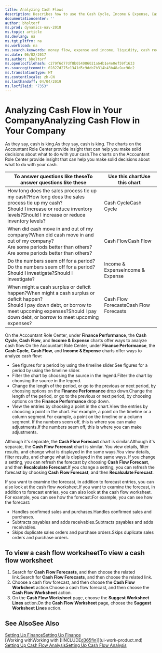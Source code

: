 ```yaml
---
title: Analyzing Cash Flows
description: Describes how to use the Cash Cycle, Income & Expense, Cash Flow, and Cash Flow Forecast charts to analyze the past and future flow of money in and out of your company.
documentationcenter: ''
author: bholtorf
ms.prod: dynamics-nav-2018
ms.topic: article
ms.devlang: na
ms.tgt_pltfrm: na
ms.workload: na
ms.search.keywords: money flow, expense and income, liquidity, cash receipts minus cash payments, Cartera
ms.date: 06/02/2017
ms.author: bholtorf
ms.openlocfilehash: c279f6d77df8b054086021a64b1e4e0ef59f1633
ms.sourcegitcommit: 02827d275e1341d5c9ddb7b314b43b48a9ac96e2
ms.translationtype: HT
ms.contentlocale: zh-CN
ms.lasthandoff: 04/04/2019
ms.locfileid: "7353"
---
```

# <a name="analyzing-cash-flow-in-your-company"></a><span data-ttu-id="c148e-103">Analyzing Cash Flow in Your Company</span><span class="sxs-lookup"><span data-stu-id="c148e-103">Analyzing Cash Flow in Your Company</span></span>
<span data-ttu-id="c148e-104">As they say, cash is king.</span><span class="sxs-lookup"><span data-stu-id="c148e-104">As they say, cash is king.</span></span> <span data-ttu-id="c148e-105">The charts on the Accountant Role Center provide insight that can help you make solid decisions about what to do with your cash.</span><span class="sxs-lookup"><span data-stu-id="c148e-105">The charts on the Accountant Role Center provide insight that can help you make solid decisions about what to do with your cash.</span></span>  

| <span data-ttu-id="c148e-106">To answer questions like these</span><span class="sxs-lookup"><span data-stu-id="c148e-106">To answer questions like these</span></span> | <span data-ttu-id="c148e-107">Use this chart</span><span class="sxs-lookup"><span data-stu-id="c148e-107">Use this chart</span></span> |
| --- | --- |
| <span data-ttu-id="c148e-108">How long does the sales process tie up my cash?</span><span class="sxs-lookup"><span data-stu-id="c148e-108">How long does the sales process tie up my cash?</span></span></br> <span data-ttu-id="c148e-109">Should I increase or reduce inventory levels?</span><span class="sxs-lookup"><span data-stu-id="c148e-109">Should I increase or reduce inventory levels?</span></span> |<span data-ttu-id="c148e-110">Cash Cycle</span><span class="sxs-lookup"><span data-stu-id="c148e-110">Cash Cycle</span></span> |
| <span data-ttu-id="c148e-111">When did cash move in and out of my company?</span><span class="sxs-lookup"><span data-stu-id="c148e-111">When did cash move in and out of my company?</span></span></br> <span data-ttu-id="c148e-112">Are some periods better than others?</span><span class="sxs-lookup"><span data-stu-id="c148e-112">Are some periods better than others?</span></span> |<span data-ttu-id="c148e-113">Cash Flow</span><span class="sxs-lookup"><span data-stu-id="c148e-113">Cash Flow</span></span> |
| <span data-ttu-id="c148e-114">Do the numbers seem off for a period?</span><span class="sxs-lookup"><span data-stu-id="c148e-114">Do the numbers seem off for a period?</span></span></br> <span data-ttu-id="c148e-115">Should I investigate?</span><span class="sxs-lookup"><span data-stu-id="c148e-115">Should I investigate?</span></span> |<span data-ttu-id="c148e-116">Income & Expense</span><span class="sxs-lookup"><span data-stu-id="c148e-116">Income & Expense</span></span> |
| <span data-ttu-id="c148e-117">When might a cash surplus or deficit happen?</span><span class="sxs-lookup"><span data-stu-id="c148e-117">When might a cash surplus or deficit happen?</span></span></br> <span data-ttu-id="c148e-118">Should I pay down debt, or borrow to meet upcoming expenses?</span><span class="sxs-lookup"><span data-stu-id="c148e-118">Should I pay down debt, or borrow to meet upcoming expenses?</span></span> |<span data-ttu-id="c148e-119">Cash Flow Forecasts</span><span class="sxs-lookup"><span data-stu-id="c148e-119">Cash Flow Forecasts</span></span> |

<span data-ttu-id="c148e-120">On the Accountant Role Center, under **Finance Performance**, the **Cash Cycle**, **Cash Flow**, and **Income & Expense** charts offer ways to analyze cash flow:</span><span class="sxs-lookup"><span data-stu-id="c148e-120">On the Accountant Role Center, under **Finance Performance**, the **Cash Cycle**, **Cash Flow**, and **Income & Expense** charts offer ways to analyze cash flow:</span></span>  

* <span data-ttu-id="c148e-121">See figures for a period by using the timeline slider.</span><span class="sxs-lookup"><span data-stu-id="c148e-121">See figures for a period by using the timeline slider.</span></span>  
* <span data-ttu-id="c148e-122">Filter the chart by choosing the source in the legend.</span><span class="sxs-lookup"><span data-stu-id="c148e-122">Filter the chart by choosing the source in the legend.</span></span>  
* <span data-ttu-id="c148e-123">Change the length of the period, or go to the previous or next period, by choosing options on the **Finance Performance** drop down.</span><span class="sxs-lookup"><span data-stu-id="c148e-123">Change the length of the period, or go to the previous or next period, by choosing options on the **Finance Performance** drop down.</span></span>  
* <span data-ttu-id="c148e-124">View the entries by choosing a point in the chart.</span><span class="sxs-lookup"><span data-stu-id="c148e-124">View the entries by choosing a point in the chart.</span></span> <span data-ttu-id="c148e-125">For example, a point on the timeline or a column segment.</span><span class="sxs-lookup"><span data-stu-id="c148e-125">For example, a point on the timeline or a column segment.</span></span> <span data-ttu-id="c148e-126">If the numbers seem off, this is where you can make adjustments.</span><span class="sxs-lookup"><span data-stu-id="c148e-126">If the numbers seem off, this is where you can make adjustments.</span></span>  

<span data-ttu-id="c148e-127">Although it's separate, the **Cash Flow Forecast** chart is similar.</span><span class="sxs-lookup"><span data-stu-id="c148e-127">Although it's separate, the **Cash Flow Forecast** chart is similar.</span></span> <span data-ttu-id="c148e-128">You view details, filter results, and change what is displayed in the same ways.</span><span class="sxs-lookup"><span data-stu-id="c148e-128">You view details, filter results, and change what is displayed in the same ways.</span></span> <span data-ttu-id="c148e-129">If you change a setting, you can refresh the forecast by choosing **Cash Flow Forecast**, and then **Recalculate Forecast**.</span><span class="sxs-lookup"><span data-stu-id="c148e-129">If you change a setting, you can refresh the forecast by choosing **Cash Flow Forecast**, and then **Recalculate Forecast**.</span></span>

<span data-ttu-id="c148e-130">If you want to examine the forecast, in addition to forecast entries, you can also look at the cash flow worksheet.</span><span class="sxs-lookup"><span data-stu-id="c148e-130">If you want to examine the forecast, in addition to forecast entries, you can also look at the cash flow worksheet.</span></span> <span data-ttu-id="c148e-131">For example, you can see how the forecast:</span><span class="sxs-lookup"><span data-stu-id="c148e-131">For example, you can see how the forecast:</span></span>

* <span data-ttu-id="c148e-132">Handles confirmed sales and purchases.</span><span class="sxs-lookup"><span data-stu-id="c148e-132">Handles confirmed sales and purchases.</span></span>  
* <span data-ttu-id="c148e-133">Subtracts payables and adds receivables.</span><span class="sxs-lookup"><span data-stu-id="c148e-133">Subtracts payables and adds receivables.</span></span>  
* <span data-ttu-id="c148e-134">Skips duplicate sales orders and purchase orders.</span><span class="sxs-lookup"><span data-stu-id="c148e-134">Skips duplicate sales orders and purchase orders.</span></span>  

## <a name="to-view-a-cash-flow-worksheet"></a><span data-ttu-id="c148e-135">To view a cash flow worksheet</span><span class="sxs-lookup"><span data-stu-id="c148e-135">To view a cash flow worksheet</span></span>
1. <span data-ttu-id="c148e-136">Search for **Cash Flow Forecasts**, and then choose the related link.</span><span class="sxs-lookup"><span data-stu-id="c148e-136">Search for **Cash Flow Forecasts**, and then choose the related link.</span></span>  
2. <span data-ttu-id="c148e-137">Choose a cash flow forecast, and then choose the **Cash Flow Worksheet** action.</span><span class="sxs-lookup"><span data-stu-id="c148e-137">Choose a cash flow forecast, and then choose the **Cash Flow Worksheet** action.</span></span>  
3. <span data-ttu-id="c148e-138">On the **Cash Flow Worksheet** page, choose the **Suggest Worksheet Lines** action.</span><span class="sxs-lookup"><span data-stu-id="c148e-138">On the **Cash Flow Worksheet** page, choose the **Suggest Worksheet Lines** action.</span></span>  

## <a name="see-also"></a><span data-ttu-id="c148e-139">See Also</span><span class="sxs-lookup"><span data-stu-id="c148e-139">See Also</span></span>
[<span data-ttu-id="c148e-140">Setting Up Finance</span><span class="sxs-lookup"><span data-stu-id="c148e-140">Setting Up Finance</span></span>](finance-setup-finance.md)  
[<span data-ttu-id="c148e-141">Working with</span><span class="sxs-lookup"><span data-stu-id="c148e-141">Working with</span></span> [!INCLUDE[d365fin](includes/d365fin_md.md)]](ui-work-product.md)  
[<span data-ttu-id="c148e-142">Setting Up Cash Flow Analysis</span><span class="sxs-lookup"><span data-stu-id="c148e-142">Setting Up Cash Flow Analysis</span></span>](finance-setup-cash-flow-analyses.md)  

